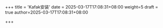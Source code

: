 +++
title = 'Kafak安装'
date = 2025-03-17T17:08:31+08:00
weight=5
draft = true
author=2025-03-17T17:08:31+08:00

+++
